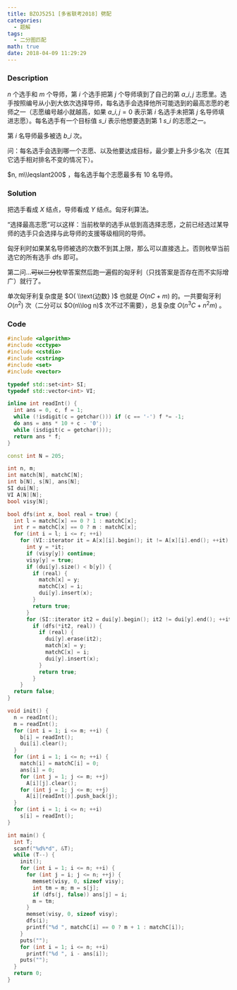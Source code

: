 ```yaml
---
title: BZOJ5251 [多省联考2018] 劈配
categories:
  - 题解
tags:
  - 二分图匹配
math: true
date: 2018-04-09 11:29:29
---
```


### Description

$n$ 个选手和 $m$ 个导师，第 $i$ 个选手把第 $j$ 个导师填到了自己的第 $a\_{i,j}$ 志愿里。选手按照编号从小到大依次选择导师，每名选手会选择他所可能选到的最高志愿的老师之一（志愿编号越小就越高，如果 $a\_{i,j}=0$ 表示第 $i$ 名选手未把第 $j$ 名导师填进志愿）。每名选手有一个目标值 $s\_i$ 表示他想要选到第 $1~s\_i$ 的志愿之一。

第 $i$ 名导师最多被选 $b\_i$ 次。

问：每名选手会选到哪一个志愿、以及他要达成目标，最少要上升多少名次（在其它选手相对排名不变的情况下）。

$n, m\\leqslant200$ ，每名选手每个志愿最多有 $10$ 名导师。

<!--more-->

### Solution

把选手看成 $X$ 结点，导师看成 $Y$ 结点。匈牙利算法。

“选择最高志愿”可以这样：当前枚举的选手从低到高选择志愿，之前已经选过某导师的选手只会选择与此导师的支援等级相同的导师。

匈牙利时如果某名导师被选的次数不到其上限，那么可以直接选上。否则枚举当前选它的所有选手 dfs 即可。

第二问...~~可以二分~~枚举答案然后跑一遍假的匈牙利（只找答案是否存在而不实际增广）就行了。

单次匈牙利复杂度是 $O( \\text{边数} )$ 也就是 $O(nC+m)$ 的。一共要匈牙利 $O(n^2)$ 次（二分可以 $O(n\\log n)$ 次不过不需要），总复杂度 $O(n^3C+n^2m)$ 。

### Code

```cpp
#include <algorithm>
#include <cctype>
#include <cstdio>
#include <cstring>
#include <set>
#include <vector>

typedef std::set<int> SI;
typedef std::vector<int> VI;

inline int readInt() {
  int ans = 0, c, f = 1;
  while (!isdigit(c = getchar())) if (c == '-') f *= -1;
  do ans = ans * 10 + c - '0';
  while (isdigit(c = getchar()));
  return ans * f;
}

const int N = 205;

int n, m;
int match[N], matchC[N];
int b[N], s[N], ans[N];
SI dui[N];
VI A[N][N];
bool visy[N];

bool dfs(int x, bool real = true) {
  int l = matchC[x] == 0 ? 1 : matchC[x];
  int r = matchC[x] == 0 ? m : matchC[x];
  for (int i = l; i <= r; ++i)
    for (VI::iterator it = A[x][i].begin(); it != A[x][i].end(); ++it) {
      int y = *it;
      if (visy[y]) continue;
      visy[y] = true;
      if (dui[y].size() < b[y]) {
        if (real) {
          match[x] = y;
          matchC[x] = i;
          dui[y].insert(x);
        }
        return true;
      }
      for (SI::iterator it2 = dui[y].begin(); it2 != dui[y].end(); ++it2)
        if (dfs(*it2, real)) {
          if (real) {
            dui[y].erase(it2);
            match[x] = y;
            matchC[x] = i;
            dui[y].insert(x);
          }
          return true;
        }
    }
  return false;
}

void init() {
  n = readInt();
  m = readInt();
  for (int i = 1; i <= m; ++i) {
    b[i] = readInt();
    dui[i].clear();
  }
  for (int i = 1; i <= n; ++i) {
    match[i] = matchC[i] = 0;
    ans[i] = 0;
    for (int j = 1; j <= m; ++j)
      A[i][j].clear();
    for (int j = 1; j <= m; ++j)
      A[i][readInt()].push_back(j);
  }
  for (int i = 1; i <= n; ++i)
    s[i] = readInt();
}

int main() {
  int T;
  scanf("%d%*d", &T);
  while (T--) {
    init();
    for (int i = 1; i <= n; ++i) {
      for (int j = i; j <= n; ++j) {
        memset(visy, 0, sizeof visy);
        int tm = m; m = s[j];
        if (dfs(j, false)) ans[j] = i;
        m = tm;
      }
      memset(visy, 0, sizeof visy);
      dfs(i);
      printf("%d ", matchC[i] == 0 ? m + 1 : matchC[i]);
    }
    puts("");
    for (int i = 1; i <= n; ++i)
      printf("%d ", i - ans[i]);
    puts("");
  }
  return 0;
}
```
